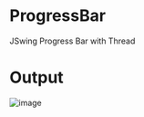 # ProgressBar
JSwing Progress Bar with Thread
# Output
![image](https://user-images.githubusercontent.com/48663954/114291476-452b6b00-9aba-11eb-9857-e6b4424edf29.png)

